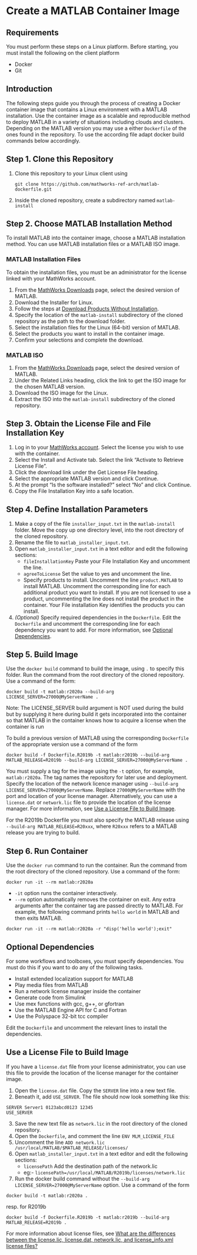 # Create a MATLAB Container Image
## Requirements
You must perform these steps on a Linux platform.
Before starting, you must install the following on the client platform
- Docker
- Git

## Introduction
The following steps guide you through the process of creating a Docker container image that contains a Linux environment with a MATLAB installation. 
Use the container image as a scalable and reproducible method to deploy MATLAB in a variety of situations including clouds and clusters.
Depending on the MATLAB version you may use a either `Dockerfile` of the ones found in the repository. To use the according file adapt docker build commands below accordingly.

## Step 1. Clone this Repository
1. Clone this repository to your Linux client using 

    `git clone https://github.com/mathworks-ref-arch/matlab-dockerfile.git`
2. Inside the cloned repository, create a subdirectory named `matlab-install`

## Step 2. Choose MATLAB Installation Method
To install MATLAB into the container image, choose a MATLAB installation method. You can use MATLAB installation files or a MATLAB ISO image. 

### MATLAB Installation Files
To obtain the installation files, you must be an administrator for the license linked with your MathWorks account.
1. From the [MathWorks Downloads](https://www.mathworks.com/downloads/) page, select the desired version of MATLAB.
2. Download the Installer for Linux.
3. Follow the steps at [Download Products Without Installation](https://www.mathworks.com/help/install/ug/download-only.html). 
4. Specify the location of the `matlab-install` subdirectory of the cloned repository as the path to the download folder. 
5. Select the installation files for the Linux (64-bit) version of MATLAB. 
6. Select the products you want to install in the container image.
7. Confirm your selections and complete the download. 

### MATLAB ISO
1. From the [MathWorks Downloads](https://www.mathworks.com/downloads/) page, select the desired version of MATLAB.
2. Under the Related Links heading, click the link to get the ISO image for the chosen MATLAB version. 
3. Download the ISO image for the Linux.
4. Extract the ISO into the `matlab-install` subdirectory of the cloned repository.

## Step 3. Obtain the License File and File Installation Key
1. Log in to your [MathWorks account](https://www.mathworks.com/login). Select the license you wish to use with the container.
2. Select the Install and Activate tab. Select the link “Activate to Retrieve License File”.
3. Click the download link under the Get License File heading. 
4. Select the appropriate MATLAB version and click Continue.
5. At the prompt “Is the software installed?” select “No” and click Continue.
6. Copy the File Installation Key into a safe location.

## Step 4. Define Installation Parameters
1. Make a copy of the file `installer_input.txt` in the `matlab-install` folder. Move the copy up one directory level, into the root directory of the cloned repository.
2. Rename the file to `matlab_installer_input.txt`.
3. Open `matlab_installer_input.txt` in a text editor and edit the following sections:
    - `fileInstallationKey` Paste your File Installation Key and uncomment the line.
    - `agreeToLicense` Set the value to yes and uncomment the line.
    - Specify products to install. Uncomment the line `product.MATLAB` to install MATLAB. Uncomment the corresponding line for each additional product you want to install. If you are not licensed to use a product, uncommenting the line does not install the product in the container. Your File installation Key identifies the products you can install.
4.	*(Optional)* Specify required dependencies in the `Dockerfile`. Edit the `Dockerfile` and uncomment the corresponding line for each dependency you want to add. For more information, see [Optional Dependencies](#optional-dependencies).

## Step 5. Build Image
Use the `docker build` command to build the image, using ```.``` to specify this folder. Run the command from the root directory of the cloned repository. Use a command of the form:
```
docker build -t matlab:r2020a --build-arg LICENSE_SERVER=27000@MyServerName .
```
Note: The LICENSE_SERVER build argument is NOT used during the build but by supplying it here during build it gets
incorporated into the container so that MATLAB in the container knows how to acquire a license when the container is run

To build a previous version of MATLAB using the corresponding `Dockerfile` of the appropriate version use a command of the form 
```
docker build -f Dockerfile.R2019b -t matlab:r2019b --build-arg MATLAB_RELEASE=R2019b --build-arg LICENSE_SERVER=27000@MyServerName .
```

You must supply a tag for the image using the `-t` option, for example, `matlab:r2020a`. The tag names the repository for later use and deployment. 
Specify the location of the network licence manager using `--build-arg LICENSE_SERVER=27000@MyServerName`. Replace `27000@MyServerName` with the port and location of your license manager. Alternatively, you can use a `license.dat` or `network.lic` file to provide the location of the license manager. For more information, see [Use a License File to Build Image](#use-a-license-file-to-build-image).

For the R2019b Dockerfile you must also specify the MATLAB release using `--build-arg MATLAB_RELEASE=R20xxx`, where `R20xxx` refers to a MATLAB release you are trying to build. 

## Step 6. Run Container
Use the `docker run` command to run the container. Run the command from the root directory of the cloned repository. Use a command of the form:
```
docker run -it --rm matlab:r2020a
```
- `-it` option runs the container interactively.
- `--rm` option automatically removes the container on exit.
Any extra arguments after the container tag are passed directly to MATLAB. For example, the following command prints `hello world` in MATLAB and then exits MATLAB.
```
docker run -it --rm matlab:r2020a -r "disp('hello world');exit"
```

## Optional Dependencies
For some workflows and toolboxes, you must specify dependencies. You must do this if you want to do any of the following tasks.
- Install extended localization support for MATLAB
- Play media files from MATLAB
- Run a network license manager inside the container
- Generate code from Simulink
- Use mex functions with gcc, g++, or gfortran
- Use the MATLAB Engine API for C and Fortran
- Use the Polyspace 32-bit tcc compiler

Edit the `Dockerfile` and uncomment the relevant lines to install the dependencies.
## Use a License File to Build Image
If you have a `license.dat` file from your license administrator, you can use this file to provide the location of the license manager for the container image.
1. Open the `license.dat` file. Copy the `SERVER` line into a new text file. 
2. Beneath it, add `USE_SERVER`. The file should now look something like this:
```
SERVER Server1 0123abcd0123 12345
USE_SERVER
```
3. Save the new text file as `network.lic` in the root directory of the cloned repository.
4. Open the `Dockerfile`, and comment the line `ENV MLM_LICENSE_FILE`
5. Uncomment the line `ADD network.lic /usr/local/MATLAB/$MATLAB_RELEASE/licenses/`
6. Open `matlab_installer_input.txt` in a text editor and edit the following sections:
    - `licensePath` Add the destination path of the network.lic
    - eg:- `licensePath=/usr/local/MATLAB/R2019b/licenses/network.lic`
7. Run the docker build command without the `--build-arg LICENSE_SERVER=27000@MyServerName` option. Use a command of the form
```
docker build -t matlab:r2020a .
```
resp. for R2019b
```
docker build -f Dockerfile.R2019b -t matlab:r2019b --build-arg MATLAB_RELEASE=R2019b .
```
For more information about license files, see [What are the differences between the license.lic, license.dat, network.lic, and license_info.xml license files?](https://www.mathworks.com/matlabcentral/answers/116637-what-are-the-differences-between-the-license-lic-license-dat-network-lic-and-license_info-xml-lic)
